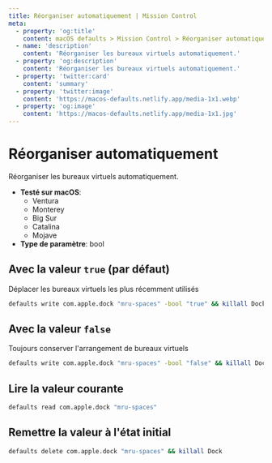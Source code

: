 ```yaml
---
title: Réorganiser automatiquement | Mission Control
meta:
  - property: 'og:title'
    content: macOS defaults > Mission Control > Réorganiser automatiquement
  - name: 'description'
    content: 'Réorganiser les bureaux virtuels automatiquement.'
  - property: 'og:description'
    content: 'Réorganiser les bureaux virtuels automatiquement.'
  - property: 'twitter:card'
    content: 'summary'
  - property: 'twitter:image'
    content: 'https://macos-defaults.netlify.app/media-1x1.webp'
  - property: 'og:image'
    content: 'https://macos-defaults.netlify.app/media-1x1.jpg'
---
```


# Réorganiser automatiquement

Réorganiser les bureaux virtuels automatiquement.

<!-- break lists -->

- **Testé sur macOS**:
  - Ventura
  - Monterey
  - Big Sur
  - Catalina
  - Mojave
- **Type de paramètre**: bool

## Avec la valeur `true` (par défaut)

Déplacer les bureaux virtuels les plus récemment utilisés

```bash
defaults write com.apple.dock "mru-spaces" -bool "true" && killall Dock
```

## Avec la valeur `false`

Toujours conserver l'arrangement de bureaux virtuels

```bash
defaults write com.apple.dock "mru-spaces" -bool "false" && killall Dock
```

## Lire la valeur courante

```bash
defaults read com.apple.dock "mru-spaces"
```

## Remettre la valeur à l'état initial

```bash
defaults delete com.apple.dock "mru-spaces" && killall Dock
```
